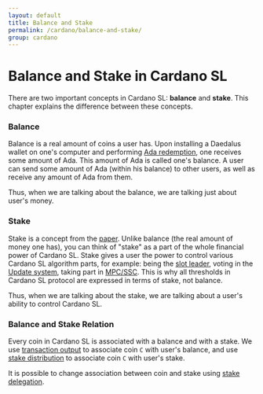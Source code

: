 ```yaml
---
layout: default
title: Balance and Stake
permalink: /cardano/balance-and-stake/
group: cardano
---
```

<!-- Reviewed at e070e675764738b5190b2f93424de403f1937216 -->

# Balance and Stake in Cardano SL

There are two important concepts in Cardano SL: **balance** and **stake**. This chapter
explains the difference between these concepts.

### Balance

Balance is a real amount of coins a user has. Upon installing a Daedalus wallet on one's computer
and performing [Ada redemption](/timeline/bootstrap/), one receives some amount of Ada. This amount of
Ada is called one's balance. A user can send some amount of Ada (within his balance) to other users, as well as
receive any amount of Ada from them.

Thus, when we are talking about the balance, we are talking just about user's money.

### Stake

Stake is a concept from the [paper](/glossary/#paper). Unlike balance (the real amount of money one has),
you can think of "stake" as a part of the whole financial power of Cardano SL. Stake gives a user the
power to control various Cardano SL algorithm parts, for example: being the [slot leader](/glossary/#slot-leader),
voting in the [Update system](/cardano/update-mechanism/), taking part in [MPC/SSC](/technical/leader-selection/#follow-the-satoshi). This is why all thresholds in Cardano SL protocol are expressed in terms of stake,
not balance.

Thus, when we are talking about the stake, we are talking about a user's ability to control Cardano SL.

### Balance and Stake Relation

Every coin in Cardano SL is associated with a balance and with a stake. We use [transaction output](/cardano/transactions/#design)
to associate coin `C` with user's balance, and use [stake distribution](/timeline/bootstrap/#stake-locking)
to associate coin `C` with user's stake.

It is possible to change association between coin and stake using [stake delegation](/technical/delegation/).
